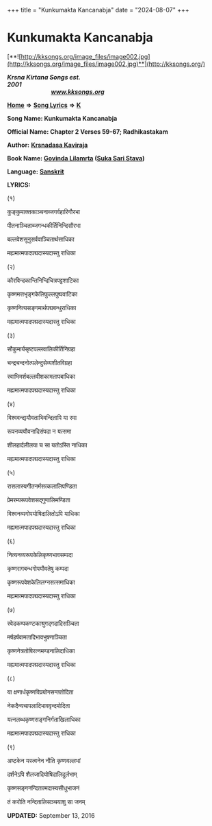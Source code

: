 +++
title = "Kunkumakta Kancanabja"
date = "2024-08-07"
+++

# Kunkumakta Kancanabja
[**![http://kksongs.org/image_files/image002.jpg](http://kksongs.org/image_files/image002.jpg)**](http://kksongs.org/)

**_Krsna Kirtana Songs est. 2001_**                                                                                                                                                 **_www.kksongs.org_**

**[Home](http://kksongs.org/)** **⇒** **[Song Lyrics](http://kksongs.org/lyrics.html)** **⇒** **[K](http://kksongs.org/songs/song_k.html)**

**Song Name: Kunkumakta Kancanabja**

**Official Name: Chapter 2 Verses 59-67; Radhikastakam**

**Author:** [**Krsnadasa Kaviraja**](http://kksongs.org/authors/list/krsnadasakaviraja.html)

**Book Name: [Govinda Lilamrta](http://kksongs.org/authors/literature/govinda_llilamrta.html) ([Suka Sari Stava](http://kksongs.org/authors/literature/sss.html))**

**Language:** [**Sanskrit**](http://kksongs.org/language/list/sanskrit.html)

**LYRICS:**

(१)

कुङ्कुमाक्तकाञ्चनाब्जगर्वहारिगौरभा

पीतनाञ्चिताब्जगन्धकीर्तिनिन्दिसौरभा

बल्लवेशसूनुसर्ववाञ्चितार्थसाधिका

मह्यमात्मपादपद्मदास्यदास्तु राधिका

(२)

कौरविन्दकान्तिनिन्दिचित्रपट्टशाटिका

कृष्णमत्तभृङ्गकेलिफुल्लपुष्पवाटिका

कृष्णनित्यसङ्गमार्थपद्मबन्धुराधिका

मह्यमात्मपादपद्मदास्यदास्तु राधिका

(३)

सौकुमार्यसृष्टपल्लवालिकीर्तिनिग्रहा

चन्द्रचन्दनोत्पलेन्दुसेव्यशीतविग्रहा

स्वाभिमर्शबल्लवीशकामतापबाधिका

मह्यमात्मपादपद्मदास्यदास्तु राधिका

(४)

विश्ववन्द्ययौवताभिवन्दितापि या रमा

रूपनव्ययौवनादिसंपदा न यत्समा

शीलहार्दलीलया च सा यतोऽस्ति नाधिका

मह्यमात्मपादपद्मदास्यदास्तु राधिका

(५)

रासलास्यगीतनर्मसत्कलालिपण्डिता

प्रेमरम्यरूपवेशसद्गुणालिमण्डिता

विश्वनव्यगोपयोषिदालितोऽपि याधिका

मह्यमात्मपादपद्मदास्यदास्तु राधिका

(६)

नित्यनव्यरूपकेलिकृष्णभावसम्पदा

कृष्णरागबन्धगोपयौवतेषु कम्पदा

कृष्णरूपवेशकेलिलग्नसत्समाधिका

मह्यमात्मपादपद्मदास्यदास्तु राधिका

(७)

स्वेदकम्पकण्टकाश्रुगद्गदादिसञ्चिता

मर्षहर्षवामतादिभावभुषणाञ्चिता

कृष्णनेत्रतोषिरत्नमण्डनालिदाधिका

मह्यमात्मपादपद्मदास्यदास्तु राधिका

(८)

या क्षणार्धकृष्णविप्रयोगसन्ततोदिता

नेकदैन्यचापलादिभाववृन्दमोदिता

यत्नलब्धकृष्णसङ्गनिर्गताखिलाधिका

मह्यमात्मपादपद्मदास्यदास्तु राधिका

(९)

अष्टकेन यस्त्वनेन नौति कृष्णवल्लभां

दर्शनेऽपि शैलजादियोषिदालिदुर्लभाम्

कृष्णसङ्गनन्दितात्मदास्यसीधुभाजनं

तं करोति नन्दितालिसञ्चयाशु सा जनम्

**UPDATED:** September 13, 2016